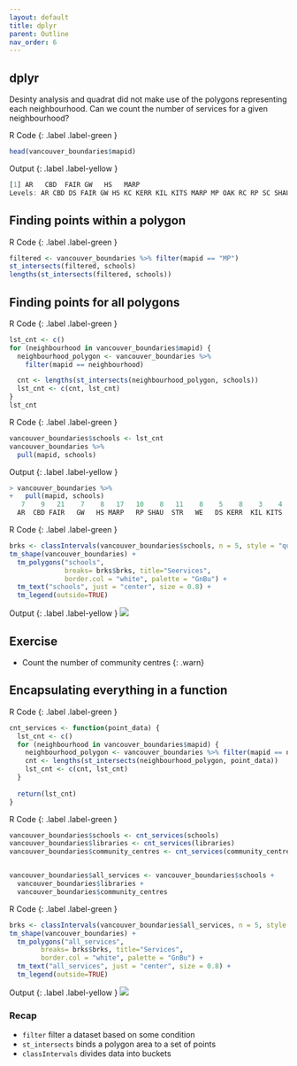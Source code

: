 ```yaml
---
layout: default
title: dplyr
parent: Outline
nav_order: 6
---
```


## dplyr

Desinty analysis and quadrat did not make use of the polygons representing each neighbourhood. Can we count the number of services
for a given neighbourhood?


R Code
{: .label .label-green }
```R
head(vancouver_boundaries$mapid)
```

Output
{: .label .label-yellow }
```R
[1] AR   CBD  FAIR GW   HS   MARP
Levels: AR CBD DS FAIR GW HS KC KERR KIL KITS MARP MP OAK RC RP SC SHAU STR SUN VF WE WPG
```


## Finding points within a polygon

R Code
{: .label .label-green }
```R
filtered <- vancouver_boundaries %>% filter(mapid == "MP")
st_intersects(filtered, schools)
lengths(st_intersects(filtered, schools))
```



## Finding points for all polygons

R Code
{: .label .label-green }
```R
lst_cnt <- c()
for (neighbourhood in vancouver_boundaries$mapid) {
  neighbourhood_polygon <- vancouver_boundaries %>% 
    filter(mapid == neighbourhood)

  cnt <- lengths(st_intersects(neighbourhood_polygon, schools))
  lst_cnt <- c(cnt, lst_cnt)
}
lst_cnt
```


R Code
{: .label .label-green }
```R
vancouver_boundaries$schools <- lst_cnt
vancouver_boundaries %>%
  pull(mapid, schools)
```

Output
{: .label .label-yellow }
```R
> vancouver_boundaries %>%
+   pull(mapid, schools)
   7    9   21    7    8   17   10    8   11    8    5    8    3    4   
  AR  CBD FAIR   GW   HS MARP   RP SHAU  STR   WE   DS KERR  KIL KITS   
```


R Code
{: .label .label-green }
```R
brks <- classIntervals(vancouver_boundaries$schools, n = 5, style = "quantile")
tm_shape(vancouver_boundaries) + 
  tm_polygons("schools", 
              breaks= brks$brks, title="Seervices",
              border.col = "white", palette = "GnBu") +
  tm_text("schools", just = "center", size = 0.8) +
  tm_legend(outside=TRUE)
```

Output
{: .label .label-yellow }
<img src="{{site.baseurl}}/content/fig/plot6.png">




## Exercise

- Count the number of community centres
{: .warn}



## Encapsulating everything in a function

R Code
{: .label .label-green }
```R
cnt_services <- function(point_data) {
  lst_cnt <- c()
  for (neighbourhood in vancouver_boundaries$mapid) {
    neighbourhood_polygon <- vancouver_boundaries %>% filter(mapid == neighbourhood)
    cnt <- lengths(st_intersects(neighbourhood_polygon, point_data))
    lst_cnt <- c(cnt, lst_cnt)
  } 
  
  return(lst_cnt)
}
```


R Code
{: .label .label-green }
```R
vancouver_boundaries$schools <- cnt_services(schools)
vancouver_boundaries$libraries <- cnt_services(libraries)
vancouver_boundaries$community_centres <- cnt_services(community_centres)


vancouver_boundaries$all_services <- vancouver_boundaries$schools + 
  vancouver_boundaries$libraries + 
  vancouver_boundaries$community_centres
```



R Code
{: .label .label-green }
```R
brks <- classIntervals(vancouver_boundaries$all_services, n = 5, style = "quantile")
tm_shape(vancouver_boundaries) + 
  tm_polygons("all_services", 
        breaks= brks$brks, title="Services",
        border.col = "white", palette = "GnBu") +
  tm_text("all_services", just = "center", size = 0.8) +
  tm_legend(outside=TRUE)
```



Output
{: .label .label-yellow }
<img src="{{site.baseurl}}/content/fig/plot7.png">



### Recap

- `filter` filter a dataset based on some condition
- `st_intersects` binds a polygon area to a set of points
- `classIntervals` divides data into buckets

